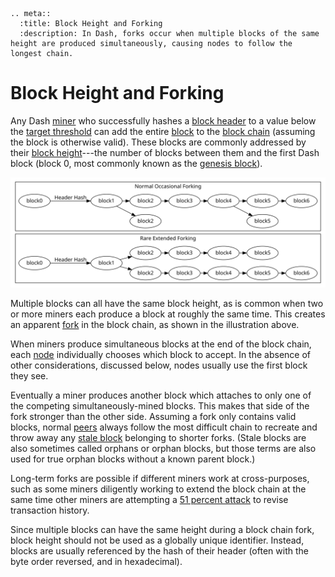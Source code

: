 ```{eval-rst}
.. meta::
  :title: Block Height and Forking
  :description: In Dash, forks occur when multiple blocks of the same height are produced simultaneously, causing nodes to follow the longest chain. 
```

# Block Height and Forking

Any Dash [miner](../resources/glossary.md#miner) who successfully hashes a [block header](../resources/glossary.md#block-header) to a value below the [target threshold](../resources/glossary.md#target) can add the entire [block](../resources/glossary.md#block) to the [block chain](../resources/glossary.md#block-chain) (assuming the block is otherwise valid). These blocks are commonly addressed by their [block height](../resources/glossary.md#block-height)---the number of blocks between them and the first Dash block (block 0, most commonly known as the [genesis block](../resources/glossary.md#genesis-block)).

![Common And Uncommon Block Chain Forks](../../img/dev/en-blockchain-fork.svg)

Multiple blocks can all have the same block height, as is common when two or more miners each produce a block at roughly the same time. This creates an apparent [fork](../resources/glossary.md#fork) in the block chain, as shown in the illustration above.

When miners produce simultaneous blocks at the end of the block chain, each [node](../resources/glossary.md#node) individually chooses which block to accept. In the absence of other considerations, discussed below, nodes usually use the first block they see.

Eventually a miner produces another block which attaches to only one of the competing simultaneously-mined blocks. This makes that side of the fork stronger than the other side. Assuming a fork only contains valid blocks, normal [peers](../resources/glossary.md#peer) always follow the most difficult chain to recreate and throw away any [stale block](../resources/glossary.md#stale-block) belonging to shorter forks. (Stale blocks are also sometimes called orphans or orphan blocks, but those terms are also used for true orphan blocks without a known parent block.)

Long-term forks are possible if different miners work at cross-purposes, such as some miners diligently working to extend the block chain at the same time other miners are attempting a [51 percent attack](../resources/glossary.md#51-percent-attack) to revise transaction history.

Since multiple blocks can have the same height during a block chain fork, block height should not be used as a globally unique identifier. Instead, blocks are usually referenced by the hash of their header (often with the byte order reversed, and in hexadecimal).
